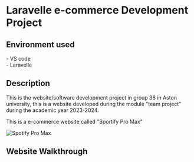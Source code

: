 <h1>Laravelle e-commerce Development Project</h1>

<h2>Environment used</h2>
- VS code<br>
- Laravelle<br>

<h2>Description</h2>
This is the website/software development project in group 38 in Aston university, this is a website developed during the module "team project" during the academic year 2023-2024.

This is a e-commerce website called "Sportify Pro Max"

![Spotify Pro Max](https://github.com/Shecklock/Team-38/assets/84926502/291a3cdf-ea4f-4c6b-9164-51392295cce7)

<h2>Website Walkthrough</h2>

